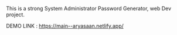 This is a strong System Administrator Password Generator, web Dev project.

DEMO LINK : https://main--aryasaan.netlify.app/
